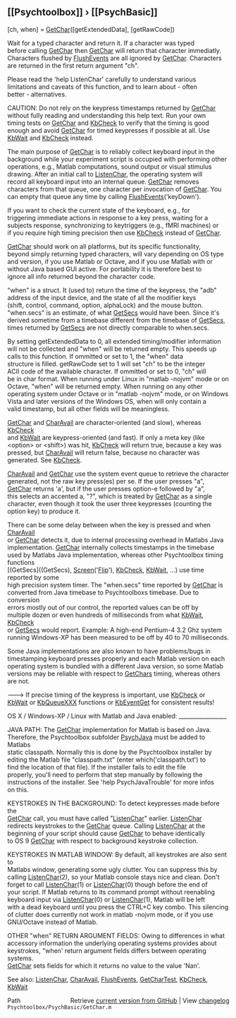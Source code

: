 ## [[Psychtoolbox]] &#8250; [[PsychBasic]]

[ch, when] = [GetChar](GetChar)([getExtendedData], [getRawCode])  
  
Wait for a typed character and return it.  If a character was typed  
before calling [GetChar](GetChar) then [GetChar](GetChar) will return that character immediatly.  
Characters flushed by [FlushEvents](FlushEvents) are all ignored by [GetChar](GetChar). Characters  
are returned in the first return argument "ch".  
  
Please read the 'help ListenChar' carefully to understand various  
limitations and caveats of this function, and to learn about - often  
better - alternatives.  
  
CAUTION: Do not rely on the keypress timestamps returned by [GetChar](GetChar)  
without fully reading and understanding this help text. Run your own  
timing tests on [GetChar](GetChar) and [KbCheck](KbCheck) to verify that the timing is good  
enough and avoid [GetChar](GetChar) for timed keypresses if possible at all. Use  
[KbWait](KbWait) and [KbCheck](KbCheck) instead.  
  
The main purpose of [GetChar](GetChar) is to reliably collect keyboard input in the  
background while your experiment script is occupied with performing other  
operations, e.g., Matlab computations, sound output or visual stimulus  
drawing. After an initial call to [ListenChar](ListenChar), the operating system will  
record all keyboard input into an internal queue. [GetChar](GetChar) removes  
characters from that queue, one character per invocation of [GetChar](GetChar). You  
can empty that queue any time by calling [FlushEvents](FlushEvents)('keyDown').  
  
If you want to check the current state of the keyboard, e.g., for  
triggering immediate actions in response to a key press, waiting for a  
subjects response, synchronizing to keytriggers (e.g., fMRI machines) or  
if you require high timing precision then use [KbCheck](KbCheck) instead of [GetChar](GetChar).  
  
[GetChar](GetChar) should work on all platforms, but its specific functionality,  
beyond simply returning typed characters, will vary depending on OS type  
and version, if you use Matlab or Octave, and if you use Matlab with or  
without Java based GUI active. For portability it is therefore best to  
ignore all info returned beyond the character code.  
  
"when" is a struct. It (used to) return the time of the keypress, the "adb"  
address of the input device, and the state of all the modifier keys  
(shift, control, command, option, alphaLock) and the mouse button.  
"when.secs" is an estimate, of what [GetSecs](GetSecs) would have been. Since it's  
derived sometime from a timebase different from the timebase of [GetSecs](GetSecs),  
times returned by [GetSecs](GetSecs) are not directly comparable to when.secs.  
  
By setting getExtendedData to 0, all extended timing/modifier information  
will not be collected and "when" will be returned empty.  This speeds up  
calls to this function. If ommitted or set to 1, the "when" data  
structure is filled.  getRawCode set to 1 will set "ch" to be the integer  
ACII code of the available character.  If ommitted or set to 0, "ch" will  
be in char format. When running under Linux in "matlab -nojvm" mode or on  
Octave, "when" will be returned empty. When running on any other  
operating system under Octave or in "matlab -nojvm" mode, or on Windows  
Vista and later versions of the Windows OS, when will only contain a  
valid timestamp, but all other fields will be meaningless.  
  
[GetChar](GetChar) and [CharAvail](CharAvail) are character-oriented (and slow), whereas [KbCheck](KbCheck)  
and [KbWait](KbWait) are keypress-oriented (and fast). If only a meta key (like  
<option\> or <shift\>) was hit, [KbCheck](KbCheck) will return true, because a key was  
pressed, but [CharAvail](CharAvail) will return false, because no character was  
generated. See [KbCheck](KbCheck).  
  
[CharAvail](CharAvail) and [GetChar](GetChar) use the system event queue to retrieve the character  
generated, not the raw key press(es) per se. If the user presses "a",  
[GetChar](GetChar) returns 'a', but if the user presses option-e followed by "a",  
this selects an accented a, "?", which is treated by [GetChar](GetChar) as a single  
character, even though it took the user three keypresses (counting the  
option key) to produce it.  
  
There can be some delay between when the key is pressed and when [CharAvail](CharAvail)  
or [GetChar](GetChar) detects it, due to internal processing overhead in Matlabs Java  
implementation. [GetChar](GetChar) internally collects timestamps in the timebase  
used by Matlabs Java implementation, whereas other Psychtoolbox timing functions  
[(GetSecs]((GetSecs), [Screen](Screen)('[Flip](Flip)'), [KbCheck](KbCheck), [KbWait](KbWait), ...) use time reported by some  
high precision system timer. The "when.secs" time reported by [GetChar](GetChar) is  
converted from Java timebase to Psychtoolboxs timebase. Due to conversion  
errors mostly out of our control, the reported values can be off by  
multiple dozen or even hundreds of milliseconds from what [KbWait](KbWait), [KbCheck](KbCheck)  
or [GetSecs](GetSecs) would report. Example: A high-end Pentium-4 3.2 Ghz system  
running Windows-XP has been measured to be off by 40 to 70 milliseconds.  
  
Some Java implementations are also known to have problems/bugs in  
timestamping keyboard presses properly and each Matlab version on each  
operating system is bundled with a different Java version, so some Matlab  
versions may be reliable with respect to [GetChars](GetChars) timing, whereas others  
are not.  
  
---\> If precise timing of the keypress is important, use [KbCheck](KbCheck) or  
[KbWait](KbWait) or [KbQueueXXX](KbQueueXXX) functions or [KbEventGet](KbEventGet) for consistent results!  
  
OS X / Windows-XP / Linux with Matlab and Java enabled: \_\_\_\_\_\_\_\_\_\_\_\_\_\_\_\_\_  
  
JAVA PATH: The [GetChar](GetChar) implementation for Matlab is based on Java.  
Therefore, the Psychtoolbox subfolder [PsychJava](PsychJava) must be added to Matlabs  
static classpath. Normally this is done by the Psychtoolbox installer by  
editing the Matlab file "classpath.txt" (enter which('classpath.txt') to  
find the location of that file). If the installer fails to edit the file  
properly, you'll need to perform that step manually by following the  
instructions of the installer. See 'help PsychJavaTrouble' for more infos  
on this.  
  
KEYSTROKES IN THE BACKGROUND: To detect keypresses made before the  
[GetChar](GetChar) call, you must have called "[ListenChar](ListenChar)" earlier.  [ListenChar](ListenChar)  
redirects keystrokes to the [GetChar](GetChar) queue. Calling [ListenChar](ListenChar) at the  
beginning of your script should cause [GetChar](GetChar) to behave identically  
to OS 9 [GetChar](GetChar) with respect to background keystroke collection.  
  
KEYSTROKES IN MATLAB WINDOW: By default, all keystrokes are also sent to  
Matlabs window, generating some ugly clutter. You can suppress this by  
calling [ListenChar](ListenChar)(2), so your Matlab console stays nice and clean. Don't  
forget to call [ListenChar](ListenChar)(1) or [ListenChar](ListenChar)(0) though before the end of  
your script. If Matlab returns to its command prompt without reenabling  
keyboard input via [ListenChar](ListenChar)(0) or [ListenChar](ListenChar)(1), Matlab will be left  
with a dead keyboard until you press the CTRL+C key combo. This silencing  
of clutter does currently not work in matlab -nojvm mode, or if you use  
GNU/Octave instead of Matlab.  
  
OTHER "when" RETURN ARGUMENT FIELDS: Owing to differences in what  
accessory information the underlying operating systems provides about  
keystrokes, "when' return argument fields differs between operating systems.  
[GetChar](GetChar) sets fields for which it returns no value to the value 'Nan'.    
  
See also: [ListenChar](ListenChar), [CharAvail](CharAvail), [FlushEvents](FlushEvents), [GetCharTest](GetCharTest), [KbCheck](KbCheck),  
[KbWait](KbWait)  




<div class="code_header" style="text-align:right;">
  <span style="float:left;">Path&nbsp;&nbsp;</span> <span class="counter">Retrieve <a href=
  "https://raw.github.com/Psychtoolbox-3/Psychtoolbox-3/beta/Psychtoolbox/PsychBasic/GetChar.m">current version from GitHub</a> | View <a href=
  "https://github.com/Psychtoolbox-3/Psychtoolbox-3/commits/beta/Psychtoolbox/PsychBasic/GetChar.m">changelog</a></span>
</div>
<div class="code">
  <code>Psychtoolbox/PsychBasic/GetChar.m</code>
</div>

